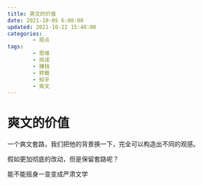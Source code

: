 ```yaml
---
title: 爽文的价值
date: 2021-10-05 6:00:00
updated: 2021-10-22 15:48:00
categories:
        - 观点
tags:
        - 思维
        - 阅读
        - 赚钱
        - 转载
        - 知乎
        - 爽文
---
```


# 爽文的价值

一个爽文套路，我们把他的背景换一下，完全可以构造出不同的观感。

假如更加彻底的改动，但是保留套路呢？

能不能摇身一变变成严肃文学
